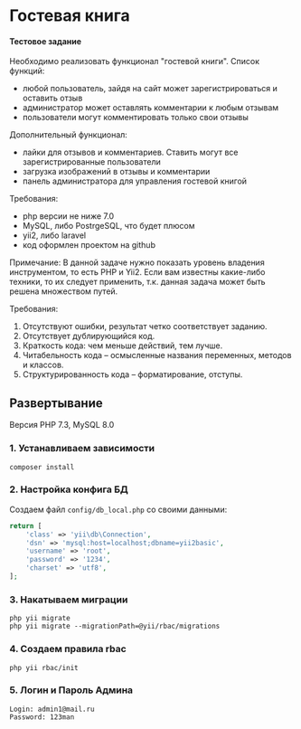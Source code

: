 # Гостевая книга
#### Тестовое задание

Необходимо реализовать функционал "гостевой книги".
Список функций:
- любой пользователь, зайдя на сайт может зарегистрироваться и оставить отзыв
- администратор может оставлять комментарии к любым отзывам
- пользователи могут комментировать только свои отзывы

Дополнительный функционал:
- лайки для отзывов и комментариев. Ставить могут все зарегистрированные пользователи
- загрузка изображений в отзывы и комментарии
- панель администратора для управления гостевой книгой

Требования:
- php версии не ниже 7.0
- MySQL, либо PostrgeSQL, что будет плюсом
- yii2, либо laravel
- код оформлен проектом на github

Примечание:
В данной задаче нужно показать уровень владения инструментом, то есть PHP и Yii2. Если вам известны какие-либо техники, то их следует применить, т.к. данная задача может быть решена множеством путей.

Требования:
1) Отсутствуют ошибки, результат четко соответствует заданию.
2) Отсутствует дублирующийся код.
3) Краткость кода: чем меньше действий, тем лучше.
4) Читабельность кода – осмысленные названия переменных, методов и классов.
5) Структурированность кода – форматирование, отступы.


Развертывание
------------
Версия PHP 7.3, MySQL 8.0
### 1. Устанавливаем зависимости

~~~
composer install
~~~
### 2. Настройка конфига БД
Создаем файл `config/db_local.php` со своими данными:

```php
return [
    'class' => 'yii\db\Connection',
    'dsn' => 'mysql:host=localhost;dbname=yii2basic',
    'username' => 'root',
    'password' => '1234',
    'charset' => 'utf8',
];
```
### 3. Накатываем миграции
~~~
php yii migrate
php yii migrate --migrationPath=@yii/rbac/migrations
~~~

### 4. Создаем правила rbac
~~~
php yii rbac/init
~~~
### 5. Логин и Пароль Админа
~~~
Login: admin1@mail.ru
Password: 123man
~~~
